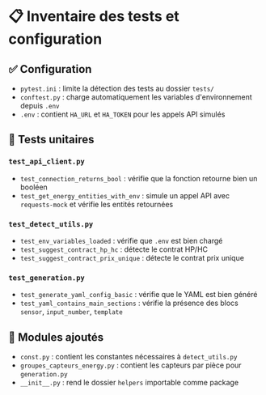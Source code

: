 # 📋 Inventaire des tests et configuration

## ✅ Configuration

- `pytest.ini` : limite la détection des tests au dossier `tests/`
- `conftest.py` : charge automatiquement les variables d'environnement depuis `.env`
- `.env` : contient `HA_URL` et `HA_TOKEN` pour les appels API simulés

## 🧪 Tests unitaires

### `test_api_client.py`
- `test_connection_returns_bool` : vérifie que la fonction retourne bien un booléen
- `test_get_energy_entities_with_env` : simule un appel API avec `requests-mock` et vérifie les entités retournées

### `test_detect_utils.py`
- `test_env_variables_loaded` : vérifie que `.env` est bien chargé
- `test_suggest_contract_hp_hc` : détecte le contrat HP/HC
- `test_suggest_contract_prix_unique` : détecte le contrat prix unique

### `test_generation.py`
- `test_generate_yaml_config_basic` : vérifie que le YAML est bien généré
- `test_yaml_contains_main_sections` : vérifie la présence des blocs `sensor`, `input_number`, `template`

## 🧱 Modules ajoutés

- `const.py` : contient les constantes nécessaires à `detect_utils.py`
- `groupes_capteurs_energy.py` : contient les capteurs par pièce pour `generation.py`
- `__init__.py` : rend le dossier `helpers` importable comme package

